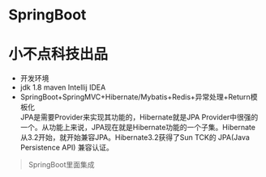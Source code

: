 # SpringBoot
# 小不点科技出品
- 开发环境
- jdk 1.8  maven  Intellij IDEA
- SpringBoot+SpringMVC+Hibernate/Mybatis+Redis+异常处理+Return模板化
<br/>JPA是需要Provider来实现其功能的，Hibernate就是JPA Provider中很强的一个。从功能上来说，JPA现在就是Hibernate功能的一个子集。Hibernate 从3.2开始，就开始兼容JPA。Hibernate3.2获得了Sun TCK的 JPA(Java  Persistence API) 兼容认证。
>SpringBoot里面集成
